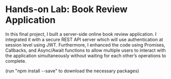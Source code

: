 # Hands-on Lab: Book Review Application
In this final project, I built a server-side online book review application. I integrated it with a secure REST API server which will use authentication at session level using JWT. 
Furthermore, I enhanced the code using Promises, Callbacks, and Async/Await functions to allow multiple users to interact with the application simultaneously without waiting for each other’s operations to complete.

(run "npm install --save" to download the necessary packages)
